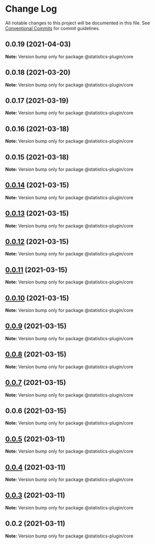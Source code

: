 # Change Log

All notable changes to this project will be documented in this file.
See [Conventional Commits](https://conventionalcommits.org) for commit guidelines.

## 0.0.19 (2021-04-03)

**Note:** Version bump only for package @statistics-plugin/core





## 0.0.18 (2021-03-20)

**Note:** Version bump only for package @statistics-plugin/core





## 0.0.17 (2021-03-19)

**Note:** Version bump only for package @statistics-plugin/core





## 0.0.16 (2021-03-18)

**Note:** Version bump only for package @statistics-plugin/core





## 0.0.15 (2021-03-18)

**Note:** Version bump only for package @statistics-plugin/core





## [0.0.14](https://github.com/nemwiz/build-statistics-plugin/compare/v0.0.13...v0.0.14) (2021-03-15)

**Note:** Version bump only for package @statistics-plugin/core





## [0.0.13](https://github.com/nemwiz/build-statistics-plugin/compare/v0.0.12...v0.0.13) (2021-03-15)

**Note:** Version bump only for package @statistics-plugin/core





## [0.0.12](https://github.com/nemwiz/build-statistics-plugin/compare/v0.0.11...v0.0.12) (2021-03-15)

**Note:** Version bump only for package @statistics-plugin/core





## [0.0.11](https://github.com/nemwiz/build-statistics-plugin/compare/v0.0.10...v0.0.11) (2021-03-15)

**Note:** Version bump only for package @statistics-plugin/core





## [0.0.10](https://github.com/nemwiz/build-statistics-plugin/compare/v0.0.9...v0.0.10) (2021-03-15)

**Note:** Version bump only for package @statistics-plugin/core





## [0.0.9](https://github.com/nemwiz/build-statistics-plugin/compare/v0.0.8...v0.0.9) (2021-03-15)

**Note:** Version bump only for package @statistics-plugin/core





## [0.0.8](https://github.com/nemwiz/build-statistics-plugin/compare/v0.0.7...v0.0.8) (2021-03-15)

**Note:** Version bump only for package @statistics-plugin/core





## [0.0.7](https://github.com/nemwiz/build-statistics-plugin/compare/v0.0.6...v0.0.7) (2021-03-15)

**Note:** Version bump only for package @statistics-plugin/core





## 0.0.6 (2021-03-15)

**Note:** Version bump only for package @statistics-plugin/core





## [0.0.5](https://github.com/nemwiz/build-statistics-plugin/compare/v0.0.4...v0.0.5) (2021-03-11)

**Note:** Version bump only for package @statistics-plugin/core





## [0.0.4](https://github.com/nemwiz/build-statistics-plugin/compare/v0.0.3...v0.0.4) (2021-03-11)

**Note:** Version bump only for package @statistics-plugin/core





## [0.0.3](https://github.com/nemwiz/build-statistics-plugin/compare/v0.0.2...v0.0.3) (2021-03-11)

**Note:** Version bump only for package @statistics-plugin/core





## 0.0.2 (2021-03-11)

**Note:** Version bump only for package @statistics-plugin/core
